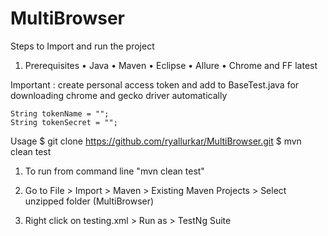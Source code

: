 # MultiBrowser

Steps to Import and run the project

1.	Prerequisites
•	Java
•	Maven
•	Eclipse
•	Allure
•	Chrome and FF latest

Important : create personal access token and add to BaseTest.java for downloading chrome and gecko driver automatically

	String tokenName = "";
	String tokenSecret = "";

Usage
$ git clone https://github.com/ryallurkar/MultiBrowser.git
$ mvn clean test

1. To run from command line "mvn clean test"

2. Go to File > Import > Maven > Existing Maven Projects > Select unzipped folder (MultiBrowser)

3. Right click on testing.xml > Run as > TestNg Suite
